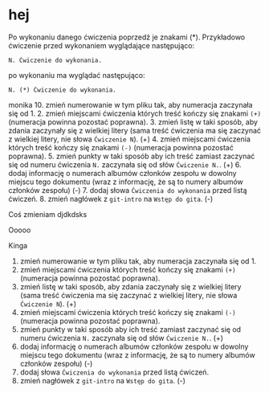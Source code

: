 # hej

Po wykonaniu danego ćwiczenia poprzedź je znakami (*).
Przykładowo ćwiczenie przed wykonaniem wyglądające następująco:
```
N. Ćwiczenie do wykonania.
```
po wykonaniu ma wyglądać następująco:
```
N. (*) Ćwiczenie do wykonania.
```
monika
10. zmień numerowanie w tym pliku tak, aby numeracja zaczynała się od 1.
2. zmień miejscami ćwiczenia których treść kończy się znakami `(+)` (numeracja powinna pozostać poprawna).
3. zmień listę w taki sposób, aby zdania zaczynały się z wielkiej litery (sama treść ćwiczenia ma się zaczynać z wielkiej litery, nie słowa `Ćwiczenie N`). (+)
4. zmień miejscami ćwiczenia których treść kończy się znakami `(-)` (numeracja powinna pozostać poprawna).
5. zmień punkty w taki sposób aby ich treść zamiast zaczynać się od numeru ćwiczenia `N.` zaczynała się od słów `Ćwiczenie N.`. (+)
6. dodaj informację o numerach albumów członków zespołu w dowolny miejscu tego dokumentu (wraz z informację, że są to numery albumów członków zespołu) (-)
7. dodaj słowa `Ćwiczenia do wykonania` przed listą ćwiczeń.
8. zmień nagłówek z `git-intro` na `Wstęp do gita`. (-)

Coś zmieniam
djdkdsks

Ooooo

Kinga
1. zmień numerowanie w tym pliku tak, aby numeracja zaczynała się od 1.
2. zmień miejscami ćwiczenia których treść kończy się znakami `(+)` (numeracja powinna pozostać poprawna).
3. zmień listę w taki sposób, aby zdania zaczynały się z wielkiej litery (sama treść ćwiczenia ma się zaczynać z wielkiej litery, nie słowa `Ćwiczenie N`). (+)
4. zmień miejscami ćwiczenia których treść kończy się znakami `(-)` (numeracja powinna pozostać poprawna).
5. zmień punkty w taki sposób aby ich treść zamiast zaczynać się od numeru ćwiczenia `N.` zaczynała się od słów `Ćwiczenie N.`. (+)
6. dodaj informację o numerach albumów członków zespołu w dowolny miejscu tego dokumentu (wraz z informację, że są to numery albumów członków zespołu) (-)
7. dodaj słowa `Ćwiczenia do wykonania` przed listą ćwiczeń.
8. zmień nagłówek z `git-intro` na `Wstęp do gita`. (-)